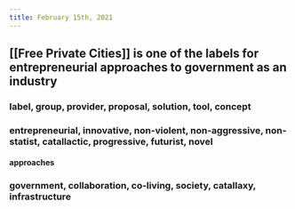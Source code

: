 ```yaml
---
title: February 15th, 2021
---
```


## [[Free Private Cities]] is one of the labels for entrepreneurial approaches to government as an industry
### label, group, provider, proposal, solution, tool, concept

### entrepreneurial, innovative, non-violent, non-aggressive, non-statist, catallactic, progressive, futurist, novel 
#### approaches

### government, collaboration, co-living, society, catallaxy, infrastructure
